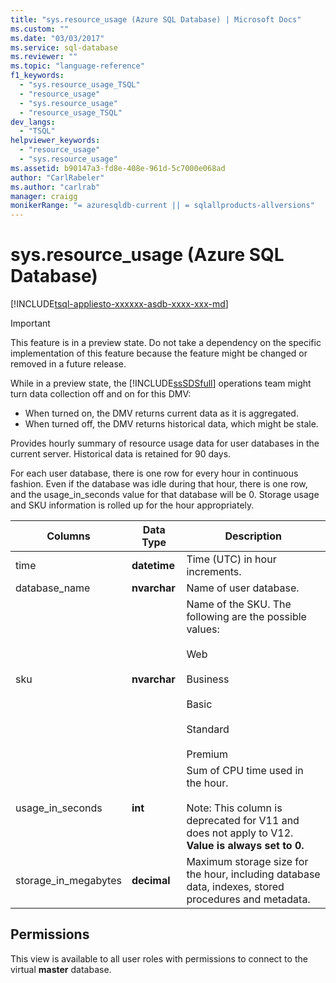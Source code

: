 ```yaml
---
title: "sys.resource_usage (Azure SQL Database) | Microsoft Docs"
ms.custom: ""
ms.date: "03/03/2017"
ms.service: sql-database
ms.reviewer: ""
ms.topic: "language-reference"
f1_keywords: 
  - "sys.resource_usage_TSQL"
  - "resource_usage"
  - "sys.resource_usage"
  - "resource_usage_TSQL"
dev_langs: 
  - "TSQL"
helpviewer_keywords: 
  - "resource_usage"
  - "sys.resource_usage"
ms.assetid: b90147a3-fd8e-408e-961d-5c7000e068ad
author: "CarlRabeler"
ms.author: "carlrab"
manager: craigg
monikerRange: "= azuresqldb-current || = sqlallproducts-allversions"
---
```

# sys.resource_usage (Azure SQL Database)
[!INCLUDE[tsql-appliesto-xxxxxx-asdb-xxxx-xxx-md](../../includes/tsql-appliesto-xxxxxx-asdb-xxxx-xxx-md.md)]

    
> [!IMPORTANT]
>  This feature is in a preview state. Do not take a dependency on the specific implementation of this feature because the feature might be changed or removed in a future release.  
> 
>  While in a preview state, the [!INCLUDE[ssSDSfull](../../includes/sssdsfull-md.md)] operations team might turn data collection off and on for this DMV:  
> 
>  -   When turned on, the DMV returns current data as it is aggregated.  
> -   When turned off, the DMV returns historical data, which might be stale.  
  
 Provides hourly summary of resource usage data for user databases in the current server. Historical data is retained for 90 days.  
  
 For each user database, there is one row for every hour in continuous fashion. Even if the database was idle during that hour, there is one row, and the usage_in_seconds value for that database will be 0. Storage usage and SKU information is rolled up for the hour appropriately.  
  
|Columns|Data Type|Description|  
|-------------|---------------|-----------------|  
|time|**datetime**|Time (UTC) in hour increments.|  
|database_name|**nvarchar**|Name of user database.|  
|sku|**nvarchar**|Name of the SKU. The following are the possible values:<br /><br /> Web<br /><br /> Business<br /><br /> Basic<br /><br /> Standard<br /><br /> Premium|  
|usage_in_seconds|**int**|Sum of CPU time used in the hour.<br /><br /> Note: This column is deprecated for V11 and does not apply to V12. **Value is always set to 0.**|  
|storage_in_megabytes|**decimal**|Maximum storage size for the hour, including database data, indexes, stored procedures and metadata.|  
  
## Permissions  
 This view is available to all user roles with permissions to connect to the virtual **master** database.  
  
  
